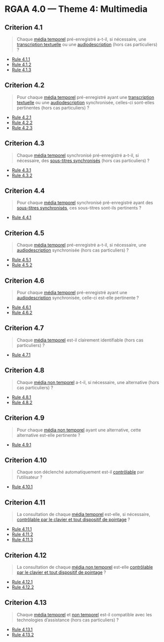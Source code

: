 # RGAA 4.0 — Theme 4: Multimedia

## Criterion 4.1

> Chaque [média temporel](https://www.numerique.gouv.fr/publications/rgaa-accessibilite/methode/glossaire/#media-temporel-type-son-video-et-synchronise) pré-enregistré a-t-il, si nécessaire, une [transcription textuelle](https://www.numerique.gouv.fr/publications/rgaa-accessibilite/methode/glossaire/#transcription-textuelle-media-temporel) ou une [audiodescription](https://www.numerique.gouv.fr/publications/rgaa-accessibilite/methode/glossaire/#audiodescription-synchronisee-media-temporel) (hors cas particuliers) ?

* [Rule 4.1.1](Rule-4-1-1.md)
* [Rule 4.1.2](Rule-4-1-2.md)
* [Rule 4.1.3](Rule-4-1-3.md)

## Criterion 4.2

> Pour chaque [média temporel](https://www.numerique.gouv.fr/publications/rgaa-accessibilite/methode/glossaire/#media-temporel-type-son-video-et-synchronise) pré-enregistré ayant une [transcription textuelle](https://www.numerique.gouv.fr/publications/rgaa-accessibilite/methode/glossaire/#transcription-textuelle-media-temporel) ou une [audiodescription](https://www.numerique.gouv.fr/publications/rgaa-accessibilite/methode/glossaire/#audiodescription-synchronisee-media-temporel) synchronisée, celles-ci sont-elles pertinentes (hors cas particuliers) ?

* [Rule 4.2.1](Rule-4-2-1.md)
* [Rule 4.2.2](Rule-4-2-2.md)
* [Rule 4.2.3](Rule-4-2-3.md)

## Criterion 4.3

> Chaque [média temporel](https://www.numerique.gouv.fr/publications/rgaa-accessibilite/methode/glossaire/#media-temporel-type-son-video-et-synchronise) synchronisé pré-enregistré a-t-il, si nécessaire, des [sous-titres synchronisés](https://www.numerique.gouv.fr/publications/rgaa-accessibilite/methode/glossaire/#sous-titres-synchronises-objet-multimedia) (hors cas particuliers) ?

* [Rule 4.3.1](Rule-4-3-1.md)
* [Rule 4.3.2](Rule-4-3-2.md)

## Criterion 4.4

> Pour chaque [média temporel](https://www.numerique.gouv.fr/publications/rgaa-accessibilite/methode/glossaire/#media-temporel-type-son-video-et-synchronise) synchronisé pré-enregistré ayant des [sous-titres synchronisés](https://www.numerique.gouv.fr/publications/rgaa-accessibilite/methode/glossaire/#sous-titres-synchronises-objet-multimedia), ces sous-titres sont-ils pertinents ?

* [Rule 4.4.1](Rule-4-4-1.md)

## Criterion 4.5

> Chaque [média temporel](https://www.numerique.gouv.fr/publications/rgaa-accessibilite/methode/glossaire/#media-temporel-type-son-video-et-synchronise) pré-enregistré a-t-il, si nécessaire, une [audiodescription](https://www.numerique.gouv.fr/publications/rgaa-accessibilite/methode/glossaire/#audiodescription-synchronisee-media-temporel) synchronisée (hors cas particuliers) ?

* [Rule 4.5.1](Rule-4-5-1.md)
* [Rule 4.5.2](Rule-4-5-2.md)

## Criterion 4.6

> Pour chaque [média temporel](https://www.numerique.gouv.fr/publications/rgaa-accessibilite/methode/glossaire/#media-temporel-type-son-video-et-synchronise) pré-enregistré ayant une [audiodescription](https://www.numerique.gouv.fr/publications/rgaa-accessibilite/methode/glossaire/#audiodescription-synchronisee-media-temporel) synchronisée, celle-ci est-elle pertinente ?

* [Rule 4.6.1](Rule-4-6-1.md)
* [Rule 4.6.2](Rule-4-6-2.md)

## Criterion 4.7

> Chaque [média temporel](https://www.numerique.gouv.fr/publications/rgaa-accessibilite/methode/glossaire/#media-temporel-type-son-video-et-synchronise) est-il clairement identifiable (hors cas particuliers) ?

* [Rule 4.7.1](Rule-4-7-1.md)

## Criterion 4.8

> Chaque [média non temporel](https://www.numerique.gouv.fr/publications/rgaa-accessibilite/methode/glossaire/#media-non-temporel) a-t-il, si nécessaire, une alternative (hors cas particuliers) ?

* [Rule 4.8.1](Rule-4-8-1.md)
* [Rule 4.8.2](Rule-4-8-2.md)

## Criterion 4.9

> Pour chaque [média non temporel](https://www.numerique.gouv.fr/publications/rgaa-accessibilite/methode/glossaire/#media-non-temporel) ayant une alternative, cette alternative est-elle pertinente ?

* [Rule 4.9.1](Rule-4-9-1.md)

## Criterion 4.10

> Chaque son déclenché automatiquement est-il [contrôlable](https://www.numerique.gouv.fr/publications/rgaa-accessibilite/methode/glossaire/#controle-son-declenche-automatiquement) par l’utilisateur ?

* [Rule 4.10.1](Rule-4-10-1.md)

## Criterion 4.11

> La consultation de chaque [média temporel](https://www.numerique.gouv.fr/publications/rgaa-accessibilite/methode/glossaire/#media-temporel-type-son-video-et-synchronise) est-elle, si nécessaire, [contrôlable par le clavier et tout dispositif de pointage](https://www.numerique.gouv.fr/publications/rgaa-accessibilite/methode/glossaire/#accessible-et-activable-par-le-clavier-et-tout-dispositif-de-pointage) ?

* [Rule 4.11.1](Rule-4-11-1.md)
* [Rule 4.11.2](Rule-4-11-2.md)
* [Rule 4.11.3](Rule-4-11-3.md)

## Criterion 4.12

> La consultation de chaque [média non temporel](https://www.numerique.gouv.fr/publications/rgaa-accessibilite/methode/glossaire/#media-non-temporel) est-elle [contrôlable par le clavier et tout dispositif de pointage](https://www.numerique.gouv.fr/publications/rgaa-accessibilite/methode/glossaire/#accessible-et-activable-par-le-clavier-et-tout-dispositif-de-pointage) ?

* [Rule 4.12.1](Rule-4-12-1.md)
* [Rule 4.12.2](Rule-4-12-2.md)

## Criterion 4.13

> Chaque [média temporel](https://www.numerique.gouv.fr/publications/rgaa-accessibilite/methode/glossaire/#media-temporel-type-son-video-et-synchronise) et [non temporel](https://www.numerique.gouv.fr/publications/rgaa-accessibilite/methode/glossaire/#media-non-temporel) est-il compatible avec les technologies d’assistance (hors cas particuliers) ?

* [Rule 4.13.1](Rule-4-13-1.md)
* [Rule 4.13.2](Rule-4-13-2.md)

